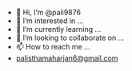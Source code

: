 - 👋 Hi, I’m @pali9876
- 👀 I’m interested in ...
- 🌱 I’m currently learning ...
- 💞️ I’m looking to collaborate on ...
- 📫 How to reach me ...
- palisthamaharjan6@gmail.com

<!---
pali9876/pali9876 is a ✨ special ✨ repository because its `README.md` (this file) appears on your GitHub profile.
You can click the Preview link to take a look at your changes.
--->

